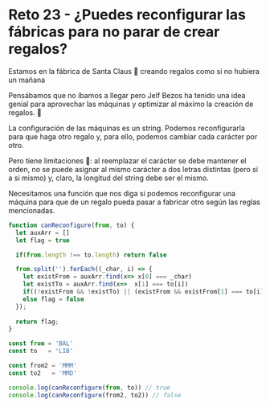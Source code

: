 # Reto 23 - ¿Puedes reconfigurar las fábricas para no parar de crear regalos?

Estamos en la fábrica de Santa Claus 🎅 creando regalos como si no hubiera un mañana

Pensábamos que no íbamos a llegar pero Jelf Bezos ha tenido una idea genial para aprovechar las máquinas y optimizar al máximo la creación de regalos. 🎁

La configuración de las máquinas es un string. Podemos reconfigurarla para que haga otro regalo y, para ello, podemos cambiar cada carácter por otro.

Pero tiene limitaciones 🥲: al reemplazar el carácter se debe mantener el orden, no se puede asignar al mismo carácter a dos letras distintas (pero sí a si mismo) y, claro, la longitud del string debe ser el mismo.

Necesitamos una función que nos diga si podemos reconfigurar una máquina para que de un regalo pueda pasar a fabricar otro según las reglas mencionadas.

```jsx harmony
function canReconfigure(from, to) {
  let auxArr = []
  let flag = true

  if(from.length !== to.length) return false

  from.split('').forEach((_char, i) => {
    let existFrom = auxArr.find(x=> x[0] === _char)
    let existTo = auxArr.find(x=>  x[1] === to[i])
    if((!existFrom && !existTo) || (existFrom && existFrom[1] === to[i])) auxArr.push([_char, to[i]])
    else flag = false
  });
  
  return flag;
}

const from = 'BAL'
const to   = 'LIB'

const from2 = 'MMM'
const to2   = 'MMD'

console.log(canReconfigure(from, to)) // true 
console.log(canReconfigure(from2, to2)) // false
```
